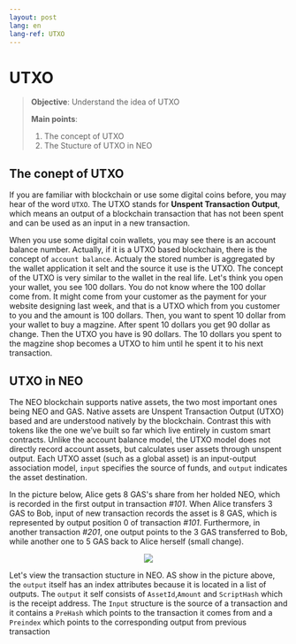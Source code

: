 ```yaml
---
layout: post
lang: en
lang-ref: UTXO
---
```


# UTXO

> 
> **Objective**:  Understand the idea of UTXO
> 
> **Main points**:
> 
> 1. The concept of UTXO
> 2. The Stucture of UTXO in NEO
> 
> 

## The conept of UTXO

If you are familiar with blockchain or use some digital coins before, you may hear of the word `UTXO`. The UTXO stands for **Unspent Transaction Output**, which means an output of a blockchain transaction that has not been spent and can be used as an input in a new transaction. 

When you use some digital coin wallets, you may see there is an account balance number. Actually, if it is a UTXO based blockchain, there is the concept of `account balance`. Actualy the stored number is aggregated by the wallet application it selt and the source it use is the UTXO. The concept of the UTXO is very similar to the wallet in the real life. Let's think you open your wallet, you see 100 dollars. You do not know where the 100 dollar come from. It might come from your customer as the payment for your website designing last week, and that is a UTXO which from you customer to you and the amount is 100 dollars. Then, you want  to spent 10 dollar from your wallet to buy a magzine. After spent 10 dollars you get 90 dollar as change. Then the UTXO you have is 90 dollars. The 10 dollars you spent to the magzine shop becomes a UTXO to him until he spent it to his next transaction.


## UTXO in NEO 

The NEO blockchain supports native assets, the two most important ones being NEO and GAS. Native assets are Unspent Transaction Output (UTXO) based and are understood natively by the blockchain. Contrast this with tokens like the one we’ve built so far which live entirely in custom smart contracts. Unlike the account balance model, the UTXO model does not directly record account assets, but calculates user assets through unspent output. Each UTXO asset (such as a global asset) is an input-output association model, `input` specifies the source of funds, and `output` indicates the asset destination. 

In the picture below, Alice gets 8 GAS's share from her holded NEO, which is recorded in the first output in transaction *#101*. When Alice transfers 3 GAS to Bob, input of new transaction records the asset is 8 GAS, which is represented by output position 0 of transaction *#101*. Furthermore, in another transaction *#201*, one output points to the 3 GAS transferred to Bob, while another one to 5 GAS back to Alice herself (small change).

<p align="center">
    <img src="https://docs.neo.org/developerguide/en/images/blockchain/utxo_en.jpg"/>
</p>

Let's view the transaction stucture in NEO. AS show in the picture above, the `output` itself has an index attributes because it is located in a list of outputs. The `output` it self consists of `AssetId`,`Amount` and `ScriptHash` which is the receipt address. The `Input` structure is the source of a transaction and it contains a `PreHash` which points to the transaction it comes from and a `Preindex` which points to the corresponding output from previous transaction
